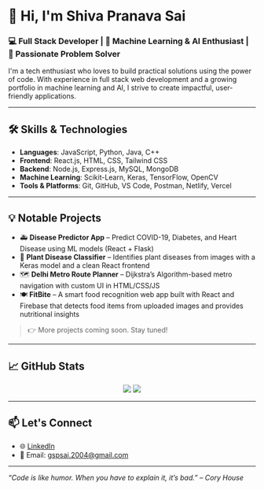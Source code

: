 # 👋 Hi, I'm Shiva Pranava Sai

### 💻 Full Stack Developer | 🤖 Machine Learning & AI Enthusiast | 🚀 Passionate Problem Solver

I'm a tech enthusiast who loves to build practical solutions using the power of code. With experience in full stack web development and a growing portfolio in machine learning and AI, I strive to create impactful, user-friendly applications.

---

## 🛠️ Skills & Technologies

- **Languages**: JavaScript, Python, Java, C++
- **Frontend**: React.js, HTML, CSS, Tailwind CSS
- **Backend**: Node.js, Express.js, MySQL, MongoDB
- **Machine Learning**: Scikit-Learn, Keras, TensorFlow, OpenCV
- **Tools & Platforms**: Git, GitHub, VS Code, Postman, Netlify, Vercel

---
## 💡 Notable Projects

- 🚑 **Disease Predictor App** – Predict COVID-19, Diabetes, and Heart Disease using ML models (React + Flask)
- 🌱 **Plant Disease Classifier** – Identifies plant diseases from images with a Keras model and a clean React frontend
- 🗺️ **Delhi Metro Route Planner** – Dijkstra’s Algorithm-based metro navigation with custom UI in HTML/CSS/JS
- 🍽️ **FitBite** – A smart food recognition web app built with React and Firebase that detects food items from uploaded images and provides nutritional insights

> 👉 More projects coming soon. Stay tuned!


---

## 📈 GitHub Stats

<p align="center">
  <img src="https://github-readme-stats.vercel.app/api?username=shivapranavasai&show_icons=true&theme=tokyonight" />
  <img src="https://github-readme-streak-stats.herokuapp.com?user=shivapranavasai&theme=tokyonight" />
</p>

---

## 📫 Let's Connect

- 🌐 [LinkedIn](https://www.linkedin.com/in/shiva-pranava-sai-g-76145a279/)
- 📧 Email: gspsai.2004@gmail.com 

---

_“Code is like humor. When you have to explain it, it’s bad.” – Cory House_
